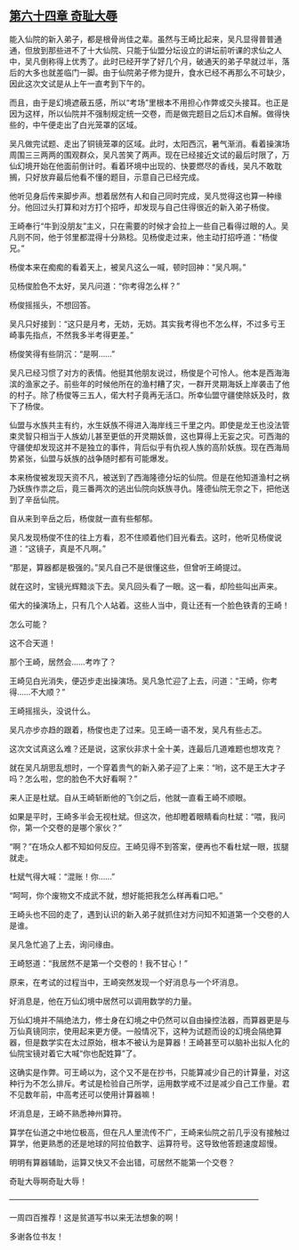 ## [第六十四章 奇耻大辱](https://www.xxbiquge.com/11_11207/5463487.html)


  能入仙院的新入弟子，都是根骨尚佳之辈。虽然与王崎比起来，吴凡显得普普通通，但放到那些进不了十大仙院、只能于仙盟分坛设立的讲坛前听课的求仙之人中，吴凡倒称得上优秀了。此时已经开学了好几个月，破通天的弟子早就过半，落后的大多也就差临门一脚。由于仙院弟子修为提升，食水已经不再那么不可缺少，因此这次文试是从上午一直考到下午的。

  而且，由于是幻境遮蔽五感，所以“考场”里根本不用担心作弊或交头接耳。也正是因为这样，所以仙院并不强制规定统一交卷，而是做完题目之后幻术自解。做得快些的，中午便走出了白光笼罩的区域。

  吴凡做完试题、走出了铜镜笼罩的区域。此时，太阳西沉，暑气渐消。看着操演场周围三三两两的围观群众，吴凡苦笑了两声。现在已经接近文试的最后时限了，万仙幻境开始在他面前倒计时。看着环境中出现的、快要燃尽的香线，吴凡不敢耽搁，只好放弃最后他看不懂的题目，示意自己已经完成。

  他听见身后传来脚步声。想着居然有人和自己同时完成，吴凡觉得这也算一种缘分。他回过头打算和对方打个招呼，却发现与自己住得很近的新入弟子杨俊。

  王崎奉行“牛到没朋友”主义，只在需要的时候才会拉上一些自己看得过眼的人。吴凡则不同，他于邻里都混得十分熟稔。见杨俊走过来，他主动打招呼道：“杨俊兄。”

  杨俊本来在痴痴的看着天上，被吴凡这么一喊，顿时回神：“吴凡啊。”

  见杨俊脸色不太好，吴凡问道：“你考得怎么样？”

  杨俊摇摇头，不想回答。

  吴凡只好接到：“这只是月考，无妨，无妨。其实我考得也不怎么样，不过多亏王崎事先指点，不然我多半考得更差。”

  杨俊笑得有些阴沉：“是啊……”

  吴凡已经习惯了对方的表情。他挺其他朋友说过，杨俊是个可怜人。他本是西海海滨的渔家之子。前些年的时候他所在的渔村糟了灾，一群开灵期海妖上岸袭击了他的村子。除了杨俊等三五人，偌大村子竟再无活口。所幸仙盟守疆使除妖及时，救下了杨俊。

  仙盟与水族共主有约，水生妖族不得进入海岸线三千里之内。即使是龙王也没法管束灵智只相当于人族幼儿甚至更低的开灵期妖兽，这也算得上无妄之灾。可西海的守疆使却发现这并不是独立的事件，背后似乎有仇视人族的高阶妖族。现在西海局势紧张，仙盟与妖族的战争随时都有可能爆发。

  本来杨俊被发现天资不凡，被送到了西海隆德分坛的仙院。但是在他知道渔村之祸乃妖族作祟之后，竟三番两次的逃出仙院向妖族寻仇。隆德仙院无奈之下，把他送到了辛岳仙院。

  自从来到辛岳之后，杨俊就一直有些郁郁。

  吴凡发现杨俊不住的往上方看，忍不住顺着他们目光看去。这时，他听见杨俊说道：“这镜子，真是不凡啊。”

  “那是，算器都是极强的。”吴凡自己不是很懂这些，但曾听王崎提过。

  就在这时，宝镜光辉黯淡下去。吴凡回头看了一眼。这一看，却险些叫出声来。

  偌大的操演场上，只有几个人站着。这些人当中，竟让还有一个脸色铁青的王崎！

  怎么可能？

  这不合天道！

  那个王崎，居然会……考咋了？

  王崎见白光消失，便迈步走出操演场。吴凡急忙迎了上去，问道：“王崎，你考得……不大顺？”

  王崎摇摇头，没说什么。

  吴凡亦步亦趋的跟着，杨俊也走了过来。见王崎一语不发，吴凡有些忐忑。

  这次文试真这么难？还是说，这家伙非求十全十美，连最后几道难题也想攻克？

  就在吴凡胡思乱想时，一个穿着贵气的新入弟子迎了上来：“哟，这不是王大才子吗？怎么啦，您的脸色不大好看啊？”

  来人正是杜斌。自从王崎斩断他的飞剑之后，他就一直看王崎不顺眼。

  如果是平时，王崎多半会无视杜斌。但这次，他却瞪着眼睛看向杜斌：“喂，我问你，第一个交卷的是哪个家伙？”

  “啊？”在场众人都不知如何反应。王崎见得不到答案，便再也不看杜斌一眼，拔腿就走。

  杜斌气得大喊：“混账！你……”

  “呵呵，你个废物文不成武不就，想好能把我怎么样再看口吧。”

  王崎头也不回的走了，遇到认识的新入弟子就抓住对方问知不知道第一个交卷的人是谁。

  吴凡急忙追了上去，询问缘由。

  王崎怒道：“我居然不是第一个交卷的！我不甘心！”

  原来，在考试的过程当中，王崎突然发现一个好消息与一个坏消息。

  好消息是，他在万仙幻境中居然可以调用数学的力量。

  万仙幻境并不隔绝法力，修士身在幻境之中仍然可以自由操控法器，而算器更是与万仙真镜同宗，使用起来更方便。一般情况下，这种为试题而设的幻境会隔绝算器，但是数学实在太过原始，根本不被认为是算器！王崎甚至可以脑补出拟人化的仙院宝镜对着它大喊“你也配姓算”了。

  这确实是作弊。可王崎以为，这个又不是在抄书，只能算减少自己的计算量，对这种行为不怎么排斥。考试是检验自己所学，运用数学戒不过是减少自己工作量。君不见数年前，中高考还可以使用计算器嘛！

  坏消息是，王崎不熟悉神州算符。

  算学在仙道之中地位极高，但在凡人里流传不广，王崎来仙院之前几乎没有接触过算学，他更熟悉的还是地球的阿拉伯数字、运算符号。这导致他答题速度超慢。

  明明有算器辅助，运算又快又不会出错，可居然不能第一个交卷？

  奇耻大辱啊奇耻大辱！

  ————————————————————————————————

  一周四百推荐！这是贫道写书以来无法想象的啊！

  多谢各位书友！
